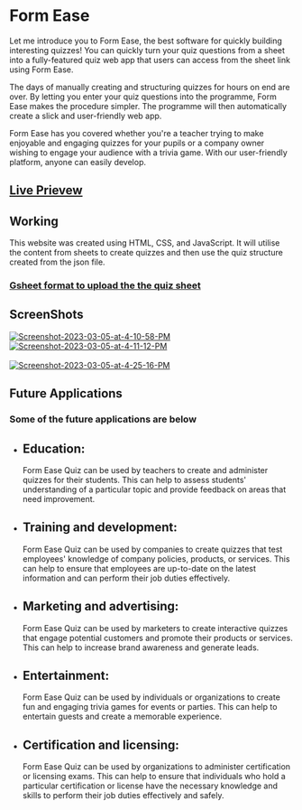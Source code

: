 <h1>Form Ease</h1>
Let me introduce you to Form Ease, the best software for quickly building interesting quizzes! You can quickly turn your quiz questions from a sheet into a fully-featured quiz web app that users can access from the sheet link using Form Ease.

The days of manually creating and structuring quizzes for hours on end are over. By letting you enter your quiz questions into the programme, Form Ease makes the procedure simpler. The programme will then automatically create a slick and user-friendly web app.

Form Ease has you covered whether you're a teacher trying to make enjoyable and engaging quizzes for your pupils or a company owner wishing to engage your audience with a trivia game. With our user-friendly platform, anyone can easily develop.

<h2><a href="https://muhammedr7025.github.io/FormEase/">Live Prievew</a></h2>

<h2>Working</h2>
This website was created using HTML, CSS, and JavaScript. It will utilise the content from sheets to create quizzes and then use the quiz structure created from the json file.

<h3><a href="https://docs.google.com/spreadsheets/d/1xa5bCHfBd3wcRsMSWNGC-WT0FsOntJeB2faru0R1GcE/edit#gid=0">Gsheet format to upload the the quiz sheet</a></h3>
<h2>ScreenShots</h2>
<a href="https://ibb.co/n0N6JsB"><img src="https://i.ibb.co/sPdbYvC/Screenshot-2023-03-05-at-4-10-58-PM.png" alt="Screenshot-2023-03-05-at-4-10-58-PM" border="0"></a>
<a href="https://ibb.co/G0wfCQq"><img src="https://i.ibb.co/vH5CL4S/Screenshot-2023-03-05-at-4-11-12-PM.png" alt="Screenshot-2023-03-05-at-4-11-12-PM" border="0"></a><br /><a target='_blank'</a><br />
<a href="https://ibb.co/C0YhrGz"><img src="https://i.ibb.co/x5BJ4TD/Screenshot-2023-03-05-at-4-25-16-PM.png" alt="Screenshot-2023-03-05-at-4-25-16-PM" border="0"></a>
<h2> Future Applications</h2>
<h3> Some of the future applications are below </h3>
<p> <ul>
  <li> <h2>Education:</h2></li> Form Ease Quiz can be used by teachers to create and administer quizzes for their students. This can help to assess students' understanding of a particular topic and provide feedback on areas that need improvement.<br>

  <li><h2>Training and development:</h2></li> Form Ease Quiz can be used by companies to create quizzes that test employees' knowledge of company policies, products, or services. This can help to ensure that employees are up-to-date on the latest information and can perform their job duties effectively.<br>

  <li><h2>Marketing and advertising:</h2></li> Form Ease Quiz can be used by marketers to create interactive quizzes that engage potential customers and promote their products or services. This can help to increase brand awareness and generate leads.<br>

  <li><h2>Entertainment:</h2></li> Form Ease Quiz can be used by individuals or organizations to create fun and engaging trivia games for events or parties. This can help to entertain guests and create a memorable experience.<br>

  <li><h2>Certification and licensing:</h2></li> Form Ease Quiz can be used by organizations to administer certification or licensing exams. This can help to ensure that individuals who hold a particular certification or license have the necessary knowledge and skills to perform their job duties effectively and safely.<br>
   </ul> </p>
